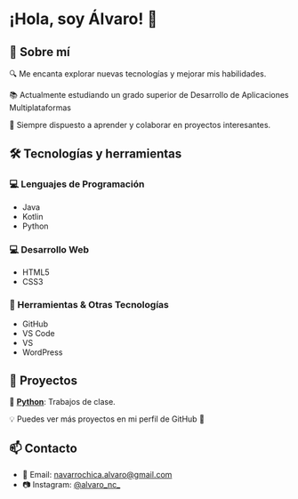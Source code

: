 # ¡Hola, soy Álvaro! :wave:

## :rocket: Sobre mí
:mag: Me encanta explorar nuevas tecnologías y mejorar mis habilidades.

:books: Actualmente estudiando un grado superior de Desarrollo de Aplicaciones Multiplataformas

:speech_balloon: Siempre dispuesto a aprender y colaborar en proyectos interesantes.

## 🛠️ Tecnologías y herramientas
### :computer: Lenguajes de Programación
- Java
- Kotlin
- Python

### 💻 Desarrollo Web
- HTML5
- CSS3

### 🔧 Herramientas & Otras Tecnologías
- GitHub
- VS Code
- VS
- WordPress

## 📌 Proyectos

:small_blue_diamond: **[Python](https://github.com/AlvNavarro/Python_DAM)**: Trabajos de clase.

:bulb: Puedes ver más proyectos en mi perfil de GitHub :rocket:

## 📫 Contacto
- 📧 Email: [navarrochica.alvaro@gmail.com](mailto:navarrochica.alvaro@gmail.com)
- 📷 Instagram: [@alvaro_nc_](https://instagram.com/alvaro_nc_)
